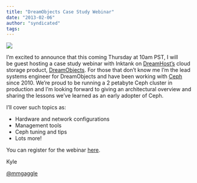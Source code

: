 ```yaml
---
title: "DreamObjects Case Study Webinar"
date: "2013-02-06"
author: "syndicated"
tags: 
---
```


[![](images/do.png)](http://www.inktank.com/wp-content/uploads/2013/02/do.png "DreamObjects Case Study Webinar")

I’m excited to announce that this coming Thursday at 10am PST, I will be guest hosting a case study webinar with Inktank on [DreamHost’s](http://dreamhost.com/) cloud storage product, [DreamObjects](http://dreamhost.com/cloud/dreamobjects/). For those that don’t know me I’m the lead systems engineer for DreamObjects and have been working with [Ceph](http://ceph.com/) since 2010. We’re proud to be running a 2 petabyte Ceph cluster in production and I’m looking forward to giving an architectural overview and sharing the lessons we’ve learned as an early adopter of Ceph.

I’ll cover such topics as:

- Hardware and network configurations
- Management tools
- Ceph tuning and tips
- Lots more!

You can register for the webinar [here](http://www.inktank.com/news-events/webinars/).

Kyle

[@mmgaggle](https://twitter.com/mmgaggle)

